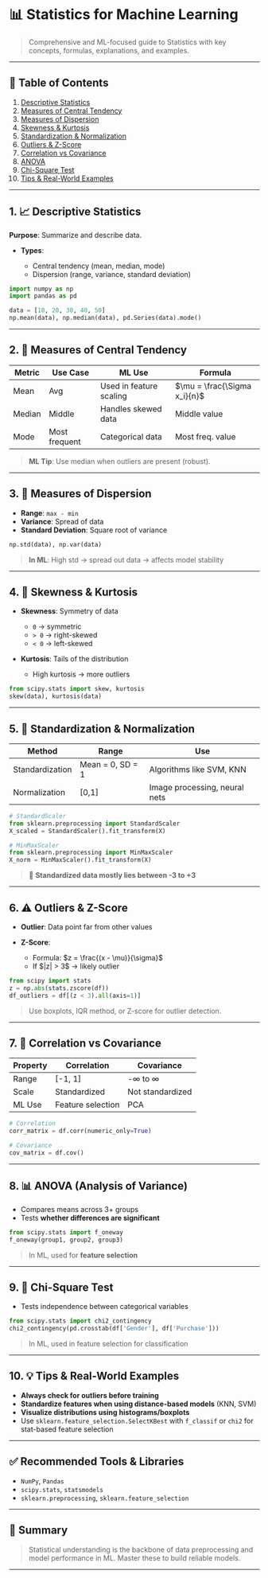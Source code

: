# 📊 Statistics for Machine Learning

> Comprehensive and ML-focused guide to Statistics with key concepts, formulas, explanations, and examples.

---

## 📌 Table of Contents

1. [Descriptive Statistics](#1-descriptive-statistics)
2. [Measures of Central Tendency](#2-measures-of-central-tendency)
3. [Measures of Dispersion](#3-measures-of-dispersion)
4. [Skewness & Kurtosis](#4-skewness--kurtosis)
5. [Standardization & Normalization](#5-standardization--normalization)
6. [Outliers & Z-Score](#6-outliers--z-score)
7. [Correlation vs Covariance](#7-correlation-vs-covariance)
8. [ANOVA](#8-anova)
9. [Chi-Square Test](#9-chi-square-test)
10. [Tips & Real-World Examples](#10-tips--real-world-examples)

---

## 1. 📈 Descriptive Statistics

**Purpose**: Summarize and describe data.

* **Types**:

  * Central tendency (mean, median, mode)
  * Dispersion (range, variance, standard deviation)

```python
import numpy as np
import pandas as pd

data = [10, 20, 30, 40, 50]
np.mean(data), np.median(data), pd.Series(data).mode()
```

---

## 2. 📍 Measures of Central Tendency

| Metric | Use Case      | ML Use                  | Formula                         |
| ------ | ------------- | ----------------------- | ------------------------------- |
| Mean   | Avg           | Used in feature scaling | \$\mu = \frac{\Sigma x\_i}{n}\$ |
| Median | Middle        | Handles skewed data     | Middle value                    |
| Mode   | Most frequent | Categorical data        | Most freq. value                |

> **ML Tip**: Use median when outliers are present (robust).

---

## 3. 📏 Measures of Dispersion

* **Range**: `max - min`
* **Variance**: Spread of data
* **Standard Deviation**: Square root of variance

```python
np.std(data), np.var(data)
```

> **In ML**: High std → spread out data → affects model stability

---

## 4. 🧭 Skewness & Kurtosis

* **Skewness**: Symmetry of data

  * `0` → symmetric
  * `> 0` → right-skewed
  * `< 0` → left-skewed

* **Kurtosis**: Tails of the distribution

  * High kurtosis → more outliers

```python
from scipy.stats import skew, kurtosis
skew(data), kurtosis(data)
```

---

## 5. 📐 Standardization & Normalization

| Method          | Range            | Use                           |
| --------------- | ---------------- | ----------------------------- |
| Standardization | Mean = 0, SD = 1 | Algorithms like SVM, KNN      |
| Normalization   | \[0,1]           | Image processing, neural nets |

```python
# StandardScaler
from sklearn.preprocessing import StandardScaler
X_scaled = StandardScaler().fit_transform(X)

# MinMaxScaler
from sklearn.preprocessing import MinMaxScaler
X_norm = MinMaxScaler().fit_transform(X)
```

> 🔎 **Standardized data mostly lies between -3 to +3**

---

## 6. ⚠️ Outliers & Z-Score

* **Outlier**: Data point far from other values
* **Z-Score**:

  * Formula: \$z = \frac{(x - \mu)}{\sigma}\$
  * If \$|z| > 3\$ → likely outlier

```python
from scipy import stats
z = np.abs(stats.zscore(df))
df_outliers = df[(z < 3).all(axis=1)]
```

> Use boxplots, IQR method, or Z-score for outlier detection.

---

## 7. 🔄 Correlation vs Covariance

| Property | Correlation       | Covariance       |
| -------- | ----------------- | ---------------- |
| Range    | \[-1, 1]          | -∞ to ∞          |
| Scale    | Standardized      | Not standardized |
| ML Use   | Feature selection | PCA              |

```python
# Correlation
corr_matrix = df.corr(numeric_only=True)

# Covariance
cov_matrix = df.cov()
```

---

## 8. 📊 ANOVA (Analysis of Variance)

* Compares means across 3+ groups
* Tests **whether differences are significant**

```python
from scipy.stats import f_oneway
f_oneway(group1, group2, group3)
```

> In ML, used for **feature selection**

---

## 9. 🧪 Chi-Square Test

* Tests independence between categorical variables

```python
from scipy.stats import chi2_contingency
chi2_contingency(pd.crosstab(df['Gender'], df['Purchase']))
```

> In ML, used in feature selection for classification

---

## 10. 💡 Tips & Real-World Examples

* **Always check for outliers before training**
* **Standardize features when using distance-based models** (KNN, SVM)
* **Visualize distributions using histograms/boxplots**
* Use `sklearn.feature_selection.SelectKBest` with `f_classif` or `chi2` for stat-based feature selection

---

## ✅ Recommended Tools & Libraries

* `NumPy`, `Pandas`
* `scipy.stats`, `statsmodels`
* `sklearn.preprocessing`, `sklearn.feature_selection`

---

## 📌 Summary

> Statistical understanding is the backbone of data preprocessing and model performance in ML. Master these to build reliable models.

---



